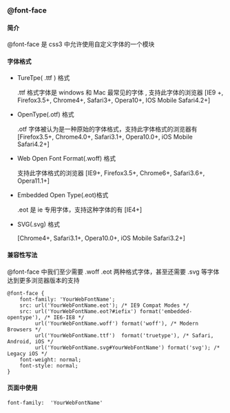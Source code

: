 ### @font-face

#### 简介

@font-face 是 css3 中允许使用自定义字体的一个模块

#### 字体格式

- TureTpe( .ttf ) 格式

  .ttf 格式字体是 windows 和 Mac 最常见的字体 , 支持此字体的浏览器 [IE9 +, Firefox3.5+, Chrome4+, Safari3+, Opera10+, IOS Mobile Safari4.2+]

- OpenType(.otf) 格式

  .otf 字体被认为是一种原始的字体格式，支持此字体格式的浏览器有 [Firefox3.5+, Chrome4.0+, Safari3.1+, Opera10.0+, iOS Mobile Safari4.2+]

- Web Open Font Format(.woff) 格式

  支持此字体格式的浏览器 [IE9+, Firefox3.5+, Chrome6+, Safari3.6+, Opera11.1+]

- Embedded Open Type(.eot)格式

  .eot 是 ie 专用字体，支持这种字体的有 [IE4+]

- SVG(.svg) 格式

  [Chrome4+, Safari3.1+, Opera10.0+, iOS Mobile Safari3.2+]

#### 兼容性写法

@font-face 中我们至少需要 .woff .eot 两种格式字体，甚至还需要 .svg 等字体达到更多浏览器版本的支持

```
@font-face {
	font-family: 'YourWebFontName';
	src: url('YourWebFontName.eot'); /* IE9 Compat Modes */
	src: url('YourWebFontName.eot?#iefix') format('embedded-opentype'), /* IE6-IE8 */
         url('YourWebFontName.woff') format('woff'), /* Modern Browsers */
         url('YourWebFontName.ttf')  format('truetype'), /* Safari, Android, iOS */
         url('YourWebFontName.svg#YourWebFontName') format('svg'); /* Legacy iOS */
    font-weight: normal;
  	font-style: normal;
}
```

#### 页面中使用

```
font-family:  'YourWebFontName'
```